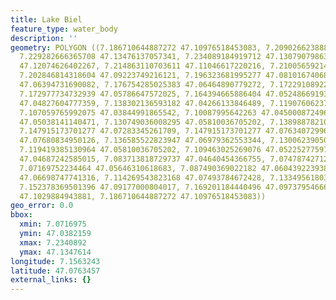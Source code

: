 ```yaml
---
title: Lake Biel
feature_type: water_body
description: ''
geometry: POLYGON ((7.186710644887272 47.10976518453083, 7.209026623888049 47.12238155006936,
  7.229282666365708 47.13476137057341, 7.234089184919712 47.13079079863854, 7.225506116073266
  47.12074626402267, 7.214863110703611 47.11046617220216, 7.210056592149608 47.1004178000285,
  7.202846814318604 47.09223749216121, 7.196323681995277 47.08101674068595, 7.181560803579386
  47.06394731690082, 7.176754285025383 47.06464890779272, 7.172291089225173 47.0620763627139,
  7.172977734732939 47.05786647572025, 7.164394665886404 47.05248669193201, 7.152378369501396
  47.04827604777359, 7.138302136593182 47.04266133846489, 7.119076062377172 47.0382159411414,
  7.107059765992075 47.03844991865542, 7.10087995642263 47.04500087249657, 7.114956189330845
  47.05038141140471, 7.130749036008295 47.05810036705202, 7.138988782100948 47.06324571677541,
  7.147915173701277 47.07283345261709, 7.147915173701277 47.07634072996235, 7.140705395870182
  47.07680834950126, 7.136585522823947 47.06979362553344, 7.130062390500619 47.0637134512185,
  7.119419385130964 47.05810036705202, 7.109463025269076 47.05225277597699, 7.097446728884069
  47.04687242585015, 7.083713818729737 47.04640454366755, 7.074787427129408 47.0534223454905,
  7.07169752234464 47.05646310618683, 7.087490369022182 47.06043922393833, 7.110836316284519
  47.06698747741316, 7.114269543823168 47.07493784672428, 7.133495618039179 47.0826532474916,
  7.152378369501396 47.09177000804017, 7.169201184440496 47.09737954666148, 7.178470898794619
  47.1029884943881, 7.186710644887272 47.10976518453083))
geo_error: 0.0
bbox:
  xmin: 7.0716975
  ymin: 47.0382159
  xmax: 7.2340892
  ymax: 47.1347614
longitude: 7.1563243
latitude: 47.0763457
external_links: {}
---
```

